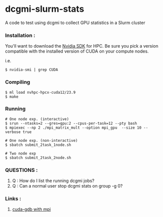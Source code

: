 # dcgmi-slurm-stats
A code to test using dcgmi to collect GPU statistics in a Slurm cluster


### Installation :
You'll want to download the [Nvidia SDK](https://developer.nvidia.com/hpc-sdk) for HPC.
Be sure you pick a version compatible with the installed version of CUDA on your compute
nodes.

i.e.
```
$ nvidia-smi | grep CUDA
```

### Compiling
```
$ ml load nvhpc-hpcx-cuda12/23.9
$ make
```

### Running
```
# One node exp. (interactive)
$ srun --ntasks=2 --gres=gpu:2 --cpus-per-task=12 --pty bash
$ mpiexec --np 2 ./mpi_matrix_mult --option mpi_gpu  --size 10 --verbose true

# One node exp. (non-interactive)
$ sbatch submit_2task_1node.sh

# Two node exp
$ sbatch submit_2task_2node.sh
```

### QUESTIONS :
1. Q : How do I list the running dcgmi jobs?
2. Q : Can a normal user stop dcgmi stats on group -g 0? 

### Links :
1. [cuda-gdb with mpi](https://docs.nvidia.com/cuda/cuda-gdb/index.html?highlight=MPI#example-mpi-cuda-application)
